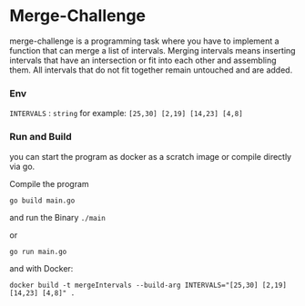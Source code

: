 # Merge-Challenge

merge-challenge is a programming task where you have to implement a function that can merge a list of intervals. Merging intervals means inserting intervals that have an intersection or fit into each other and assembling them. All intervals that do not fit together remain untouched and are added. 

### Env

`INTERVALS` : `string` for example: `[25,30] [2,19] [14,23] [4,8]`

### Run and Build

you can start the program as docker as a scratch image or compile directly via go.

Compile the program

`go build main.go`

and run the Binary `./main` 

or 

`go run main.go`

and with Docker:

`docker build -t mergeIntervals --build-arg INTERVALS="[25,30] [2,19] [14,23] [4,8]" .`

